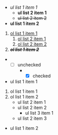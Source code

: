 
* *ul list 1 item 1*
    * **ul list 2 item 1**
    * ~~ul list 2 item 2~~
* __ul list 1 item 2__

1. [ol list 1 item 1](list/link.html)
    1. [ol list 2 item 1](list/link.html)
    1. [ol list 2 item 2](list/link.html)
1. ***__~~ol list 1 item 2~~__***

* - [ ] unchecked
    * - [x] checked

* ul list 1 item 1
1. ol list 1 item 1
1. ol list 1 item 2
    * ul list 2 item 1
    * ul list 2 item 2
        * ul list 3 item 1
    * ul list 2 item 3
* ul list 1 item 2


